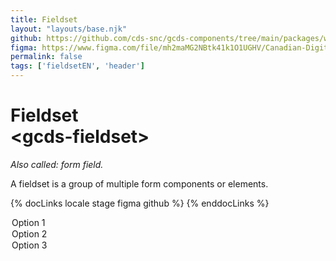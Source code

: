 ```yaml
---
title: Fieldset
layout: "layouts/base.njk"
github: https://github.com/cds-snc/gcds-components/tree/main/packages/web/src/components/gcds-fieldset
figma: https://www.figma.com/file/mh2maMG2NBtk41k1O1UGHV/Canadian-Digital-Service%E2%80%A8---GC-Design-System?node-id=2687%3A9818&t=ciEmm7GYyGAY73zZ-0
permalink: false
tags: ['fieldsetEN', 'header']
---
```


# Fieldset <br>&lt;gcds-fieldset&gt;

_Also called: form field._

A fieldset is a group of multiple form components or elements.

{% docLinks locale stage figma github %}
{% enddocLinks %}

<div class="b-sm b-gray px-250 py-400 my-500">
  <gcds-fieldset
    fieldset-id="fieldset"
    legend="Fieldset legend"
    hint="Fieldset hint."
  >
    <gcds-input
      input-id="form-input"
      label="Input label"
      hint="Hint / example message."
      size="6"
    >
    </gcds-input>
    <gcds-select
      select-id="form-select"
      label="Select label"
      hint="Hint / example message."
    >
      <option value="option-1">Option 1</option>
      <option value="option-2">Option 2</option>
      <option value="option-3">Option 3</option>
    </gcds-select>
  </gcds-fieldset>
</div>
